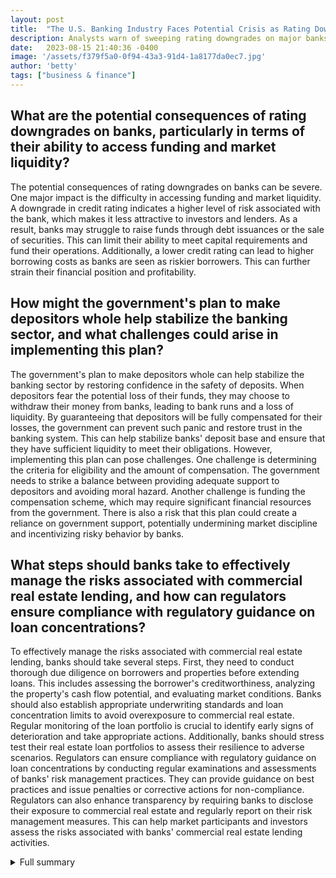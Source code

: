 ```yaml
---
layout: post
title:  "The U.S. Banking Industry Faces Potential Crisis as Rating Downgrades Loom"
description: Analysts warn of sweeping rating downgrades on major banks like JPMorgan Chase due to rising loan defaults and interest rate fluctuations. The industry braces for potential contagion and a full-blown financial crisis.
date:   2023-08-15 21:40:36 -0400
image: '/assets/f379f5a0-0f94-43a3-91d4-1a8177da0ec7.jpg'
author: 'betty'
tags: ["business & finance"]
---
```


## What are the potential consequences of rating downgrades on banks, particularly in terms of their ability to access funding and market liquidity?
The potential consequences of rating downgrades on banks can be severe. One major impact is the difficulty in accessing funding and market liquidity. A downgrade in credit rating indicates a higher level of risk associated with the bank, which makes it less attractive to investors and lenders. As a result, banks may struggle to raise funds through debt issuances or the sale of securities. This can limit their ability to meet capital requirements and fund their operations. Additionally, a lower credit rating can lead to higher borrowing costs as banks are seen as riskier borrowers. This can further strain their financial position and profitability.

## How might the government's plan to make depositors whole help stabilize the banking sector, and what challenges could arise in implementing this plan?
The government's plan to make depositors whole can help stabilize the banking sector by restoring confidence in the safety of deposits. When depositors fear the potential loss of their funds, they may choose to withdraw their money from banks, leading to bank runs and a loss of liquidity. By guaranteeing that depositors will be fully compensated for their losses, the government can prevent such panic and restore trust in the banking system. This can help stabilize banks' deposit base and ensure that they have sufficient liquidity to meet their obligations. However, implementing this plan can pose challenges. One challenge is determining the criteria for eligibility and the amount of compensation. The government needs to strike a balance between providing adequate support to depositors and avoiding moral hazard. Another challenge is funding the compensation scheme, which may require significant financial resources from the government. There is also a risk that this plan could create a reliance on government support, potentially undermining market discipline and incentivizing risky behavior by banks.

## What steps should banks take to effectively manage the risks associated with commercial real estate lending, and how can regulators ensure compliance with regulatory guidance on loan concentrations?
To effectively manage the risks associated with commercial real estate lending, banks should take several steps. First, they need to conduct thorough due diligence on borrowers and properties before extending loans. This includes assessing the borrower's creditworthiness, analyzing the property's cash flow potential, and evaluating market conditions. Banks should also establish appropriate underwriting standards and loan concentration limits to avoid overexposure to commercial real estate. Regular monitoring of the loan portfolio is crucial to identify early signs of deterioration and take appropriate actions. Additionally, banks should stress test their real estate loan portfolios to assess their resilience to adverse scenarios. Regulators can ensure compliance with regulatory guidance on loan concentrations by conducting regular examinations and assessments of banks' risk management practices. They can provide guidance on best practices and issue penalties or corrective actions for non-compliance. Regulators can also enhance transparency by requiring banks to disclose their exposure to commercial real estate and regularly report on their risk management measures. This can help market participants and investors assess the risks associated with banks' commercial real estate lending activities.


<details>
        <summary>Full summary</summary>
<p>The U.S. banking industry is facing a potential crisis as Fitch Ratings warns of sweeping rating downgrades on dozens of banks, including major institutions like JPMorgan Chase. Analysts are raising concerns about the industry's health, with factors such as the path of interest rates set by the Federal Reserve and the rise of loan defaults contributing to the risk of downgrades. If a downgrade occurs, it could pose real risks for banks, potentially pushing weaker lenders closer to non-investment-grade status.</p>
<p>The fear of contagion is growing as depositors may withdraw money from other regional banks in response to a recent bank failure. This raises concerns about the safety of uninsured deposits at these banks and the potential for a full-blown financial crisis. Signature Bank has already experienced heavy outflows of deposits, prompting a dramatic announcement.</p>
<p>In an attempt to save depositors and prop up the banking sector, the government has announced a plan to make depositors whole. However, the cracks at Silicon Valley Bank, tied to the recent rise in interest rates, have prompted the government to attempt to sell the troubled bank.</p>
<p>Credit ratings play a crucial role in the banking industry, and a downgrade can have significant implications. Credit ratings reflect the level of risk involved in investing in or lending money to a particular entity. A poor credit rating suggests that the entity might struggle to make its payments or even fail to make them, which can result in higher interest rates and reduced market access. The global credit rating industry is highly concentrated, with three agencies controlling most of the market: Moody's, S&amp;P Global, and Fitch Ratings.</p>
<p>The determination of interest rates is also a critical factor for the banking industry. Short-term interest rates are influenced by central banks, while long-term rates are affected by the demand for U.S. Treasury notes. Retail banks set interest rates based on market conditions and individual customers, considering factors such as credit score and loan maturity. The Federal Reserve's actions play a significant role in influencing interest rates charged by retail banks.</p>
<p>Commercial real estate lending poses additional risks for banks, with concerns about banks exceeding regulatory guidance on loan concentrations and increasing delinquencies on these loans. The decline in property values and tougher loan terms are further factors contributing to the risks. Recent failures of banks like Silicon Valley Bank and Signature Bank have been associated with high concentrations of commercial real estate loans, highlighting the importance of effective risk management practices.</p>
<p>The impact of credit rating downgrades on firms is significant, affecting their debt issuance, bond financing costs, and market access. Fallen angels, issuers downgraded from investment grade to high yield, can face forced sales of securities and reduced liquidity. However, flexibility in investment funds' mandates can help soften the impact of forced sales. It is worth noting that nearly a quarter of fallen angels eventually return to investment grade, while almost half remain in the high-yield category.</p>
<p>The U.S. banking industry is at a critical juncture, with the potential for rating downgrades, contagion effects, and concerns about commercial real estate lending. The actions of regulators and market participants will play a crucial role in mitigating the risks and ensuring the stability of the industry.</p>
</details>
